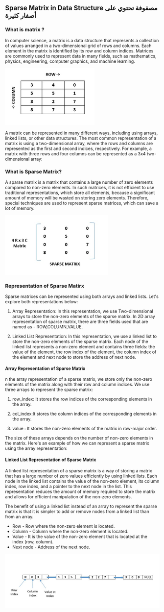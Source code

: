## Sparse Matrix in Data Structure مصفوفة تحتوي على أصفار كثيرة

### What is matrix ?

In computer science, a matrix is a data structure that represents a collection of values arranged in
a two-dimensional grid of rows and columns. Each element in the matrix is identified by its row and
column indices. Matrices are commonly used to represent data in many fields, such as mathematics,
physics, engineering, computer graphics, and machine learning.

![](./01.jpg)

A matrix can be represented in many different ways, including using arrays, linked lists, or other
data structures. The most common representation of a matrix is using a two-dimensional array, where
the rows and columns are represented as the first and second indices, respectively. For example, a
matrix with three rows and four columns can be represented as a 3x4 two-dimensional array:

### What is Sparse Matrix?

A sparse matrix is a matrix that contains a large number of zero elements compared to non-zero
elements. In such matrices, it is not efficient to use traditional representations, which store all
elements, because a significant amount of memory will be wasted on storing zero elements. Therefore,
special techniques are used to represent sparse matrices, which can save a lot of memory.

![](./02.jpg)

### Representation of Sparse Matirx

Sparse matrices can be represented using both arrays and linked lists. Let's explore both
representations below:

1. Array Representation: In this representation, we use Two-dimensional arrays to store the non-zero
   elements of the sparse matrix. In 2D array representation of sparse matrix, there are three fields
   used that are named as - ROW,COLUMN,VALUE.

2. Linked List Representation: In this representation, we use a linked list to store the non-zero
   elements of the sparse matrix. Each node of the linked list represents a non-zero element and
   contains three fields: the value of the element, the row index of the element, the column index of
   the element and next node to store the address of next node.

#### Array Representation of Sparse Matrix

n the array representation of a sparse matrix, we store only the non-zero elements of the matrix
along with their row and column indices. We use three arrays to represent the sparse matrix:

1. row_index: It stores the row indices of the corresponding elements in the array.

2. col_index:It stores the column indices of the corresponding elements in the array.

3. value : It stores the non-zero elements of the matrix in row-major order.

The size of these arrays depends on the number of non-zero elements in the matrix. Here's an example
of how we can represent a sparse matrix using the array representation:

#### Linked List Representation of Sparse Matrix

A linked list representation of a sparse matrix is a way of storing a matrix that has a large number of zero values efficiently by using linked lists. Each node in the linked list contains the value of the non-zero element, its column index, row index, and a pointer to the next node in the list. This representation reduces the amount of memory required to store the matrix and allows for efficient manipulation of the non-zero elements.

The benefit of using a linked list instead of an array to represent the sparse matrix is that it is simpler to add or remove nodes from a linked list than from an array.

- Row - Row where the non-zero element is located.
- Column - Column where the non-zero element is located.
- Value - It is the value of the non-zero element that is located at the index (row, column).
- Next node - Address of the next node.

![](./04.jpg)
